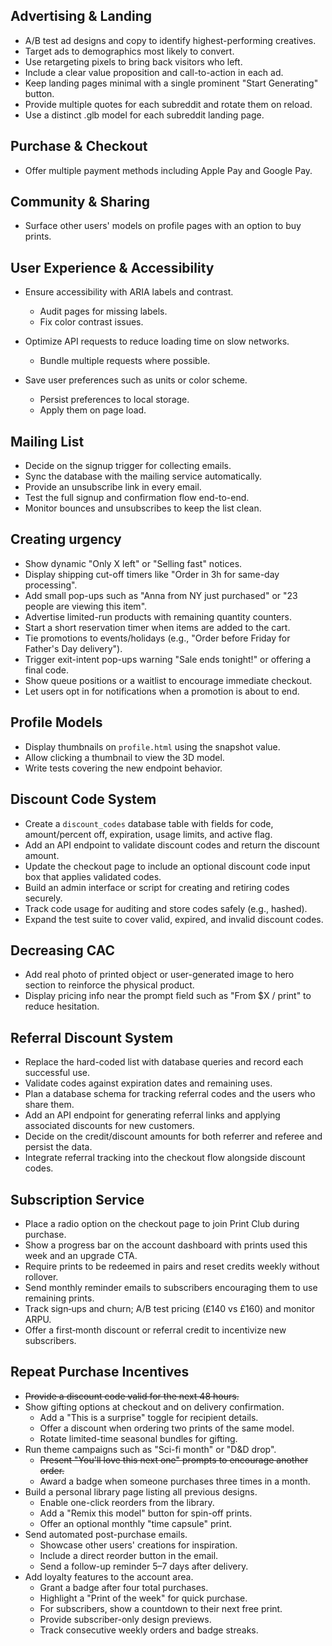## Advertising & Landing

- A/B test ad designs and copy to identify highest-performing creatives.
- Target ads to demographics most likely to convert.
- Use retargeting pixels to bring back visitors who left.
- Include a clear value proposition and call-to-action in each ad.
- Keep landing pages minimal with a single prominent "Start Generating" button.
- Provide multiple quotes for each subreddit and rotate them on reload.
- Use a distinct .glb model for each subreddit landing page.

## Purchase & Checkout

- Offer multiple payment methods including Apple Pay and Google Pay.

## Community & Sharing

- Surface other users' models on profile pages with an option to buy prints.

## User Experience & Accessibility

- Ensure accessibility with ARIA labels and contrast.
  - Audit pages for missing labels.
  - Fix color contrast issues.
- Optimize API requests to reduce loading time on slow networks.

  - Bundle multiple requests where possible.

- Save user preferences such as units or color scheme.
  - Persist preferences to local storage.
  - Apply them on page load.

## Mailing List

- Decide on the signup trigger for collecting emails.
- Sync the database with the mailing service automatically.
- Provide an unsubscribe link in every email.
- Test the full signup and confirmation flow end-to-end.
- Monitor bounces and unsubscribes to keep the list clean.

## Creating urgency

- Show dynamic "Only X left" or "Selling fast" notices.
- Display shipping cut-off timers like "Order in 3h for same-day processing".
- Add small pop-ups such as "Anna from NY just purchased" or "23 people are viewing this item".
- Advertise limited-run products with remaining quantity counters.
- Start a short reservation timer when items are added to the cart.
- Tie promotions to events/holidays (e.g., "Order before Friday for Father's Day delivery").
- Trigger exit-intent pop-ups warning "Sale ends tonight!" or offering a final code.
- Show queue positions or a waitlist to encourage immediate checkout.
- Let users opt in for notifications when a promotion is about to end.

## Profile Models

- Display thumbnails on `profile.html` using the snapshot value.
- Allow clicking a thumbnail to view the 3D model.
- Write tests covering the new endpoint behavior.

## Discount Code System

- Create a `discount_codes` database table with fields for code, amount/percent off, expiration, usage limits, and active flag.
- Add an API endpoint to validate discount codes and return the discount amount.
- Update the checkout page to include an optional discount code input box that applies validated codes.
- Build an admin interface or script for creating and retiring codes securely.
- Track code usage for auditing and store codes safely (e.g., hashed).
- Expand the test suite to cover valid, expired, and invalid discount codes.

## Decreasing CAC

- Add real photo of printed object or user-generated image to hero section to reinforce the physical product.
- Display pricing info near the prompt field such as "From $X / print" to reduce hesitation.

## Referral Discount System

- Replace the hard-coded list with database queries and record each successful use.
- Validate codes against expiration dates and remaining uses.
- Plan a database schema for tracking referral codes and the users who share them.
- Add an API endpoint for generating referral links and applying associated discounts for new customers.
- Decide on the credit/discount amounts for both referrer and referee and persist the data.
- Integrate referral tracking into the checkout flow alongside discount codes.

## Subscription Service

- Place a radio option on the checkout page to join Print Club during purchase.
- Show a progress bar on the account dashboard with prints used this week and an upgrade CTA.
- Require prints to be redeemed in pairs and reset credits weekly without rollover.
- Send monthly reminder emails to subscribers encouraging them to use remaining prints.
- Track sign‑ups and churn; A/B test pricing (£140 vs £160) and monitor ARPU.
- Offer a first‑month discount or referral credit to incentivize new subscribers.

## Repeat Purchase Incentives

- ~~Provide a discount code valid for the next 48 hours.~~
- Show gifting options at checkout and on delivery confirmation.
  - Add a "This is a surprise" toggle for recipient details.
  - Offer a discount when ordering two prints of the same model.
  - Rotate limited-time seasonal bundles for gifting.
- Run theme campaigns such as "Sci-fi month" or "D&D drop".
  - ~~Present "You'll love this next one" prompts to encourage another order.~~
  - Award a badge when someone purchases three times in a month.
- Build a personal library page listing all previous designs.
  - Enable one-click reorders from the library.
  - Add a "Remix this model" button for spin-off prints.
  - Offer an optional monthly "time capsule" print.
- Send automated post-purchase emails.
  - Showcase other users' creations for inspiration.
  - Include a direct reorder button in the email.
  - Send a follow-up reminder 5–7 days after delivery.
- Add loyalty features to the account area.
  - Grant a badge after four total purchases.
  - Highlight a "Print of the week" for quick purchase.
  - For subscribers, show a countdown to their next free print.
  - Provide subscriber-only design previews.
  - Track consecutive weekly orders and badge streaks.
